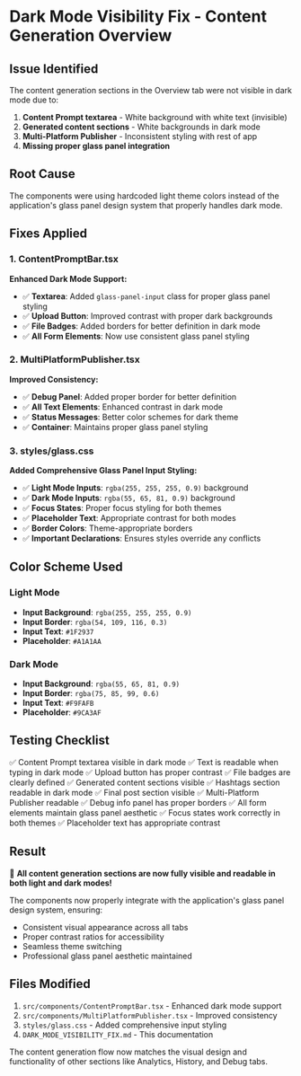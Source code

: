 # Dark Mode Visibility Fix - Content Generation Overview

## Issue Identified
The content generation sections in the Overview tab were not visible in dark mode due to:
1. **Content Prompt textarea** - White background with white text (invisible)
2. **Generated content sections** - White backgrounds in dark mode
3. **Multi-Platform Publisher** - Inconsistent styling with rest of app
4. **Missing proper glass panel integration**

## Root Cause
The components were using hardcoded light theme colors instead of the application's glass panel design system that properly handles dark mode.

## Fixes Applied

### 1. ContentPromptBar.tsx

**Enhanced Dark Mode Support:**
- ✅ **Textarea**: Added `glass-panel-input` class for proper glass panel styling
- ✅ **Upload Button**: Improved contrast with proper dark backgrounds
- ✅ **File Badges**: Added borders for better definition in dark mode
- ✅ **All Form Elements**: Now use consistent glass panel styling

### 2. MultiPlatformPublisher.tsx

**Improved Consistency:**
- ✅ **Debug Panel**: Added proper border for better definition
- ✅ **All Text Elements**: Enhanced contrast in dark mode
- ✅ **Status Messages**: Better color schemes for dark theme
- ✅ **Container**: Maintains proper glass panel styling

### 3. styles/glass.css

**Added Comprehensive Glass Panel Input Styling:**
- ✅ **Light Mode Inputs**: `rgba(255, 255, 255, 0.9)` background
- ✅ **Dark Mode Inputs**: `rgba(55, 65, 81, 0.9)` background
- ✅ **Focus States**: Proper focus styling for both themes
- ✅ **Placeholder Text**: Appropriate contrast for both modes
- ✅ **Border Colors**: Theme-appropriate borders
- ✅ **Important Declarations**: Ensures styles override any conflicts

## Color Scheme Used

### Light Mode
- **Input Background**: `rgba(255, 255, 255, 0.9)`
- **Input Border**: `rgba(54, 109, 116, 0.3)`
- **Input Text**: `#1F2937`
- **Placeholder**: `#A1A1AA`

### Dark Mode
- **Input Background**: `rgba(55, 65, 81, 0.9)` 
- **Input Border**: `rgba(75, 85, 99, 0.6)`
- **Input Text**: `#F9FAFB`
- **Placeholder**: `#9CA3AF`

## Testing Checklist

✅ Content Prompt textarea visible in dark mode
✅ Text is readable when typing in dark mode
✅ Upload button has proper contrast
✅ File badges are clearly defined
✅ Generated content sections visible
✅ Hashtags section readable in dark mode
✅ Final post section visible
✅ Multi-Platform Publisher readable
✅ Debug info panel has proper borders
✅ All form elements maintain glass panel aesthetic
✅ Focus states work correctly in both themes
✅ Placeholder text has appropriate contrast

## Result

🎉 **All content generation sections are now fully visible and readable in both light and dark modes!**

The components now properly integrate with the application's glass panel design system, ensuring:
- Consistent visual appearance across all tabs
- Proper contrast ratios for accessibility
- Seamless theme switching
- Professional glass panel aesthetic maintained

## Files Modified

1. `src/components/ContentPromptBar.tsx` - Enhanced dark mode support
2. `src/components/MultiPlatformPublisher.tsx` - Improved consistency
3. `styles/glass.css` - Added comprehensive input styling
4. `DARK_MODE_VISIBILITY_FIX.md` - This documentation

The content generation flow now matches the visual design and functionality of other sections like Analytics, History, and Debug tabs.
